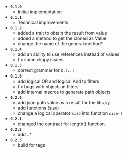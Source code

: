 * **`0.1.0`**
  * Initial implementation
* **`0.1.1`**
  * Technical improvements
* **`0.1.2`**
  * added a trait to obtain the result from value
  * added a method to get the cloned as Value
  * change the name of the general method*
* **`0.1.4`**
  * add an ability to use references instead of values
  * fix some clippy issues
* **`0.1.5`**
  * correct grammar for `$.[..]`
* **`0.1.6`**
  * add logical OR and logical And to filters
  * fix bugs with objects in filters
  * add internal macros to generate path objects
* **`0.2.0`**
  * add json path value as a result for the library  
  * add functions (size)
  * change a logical operator `size` into function `size()`
* **`0.2.1`**
  * changed the contract for length() function.
* **`0.2.2`**
  * add ..*
* **`0.2.5`**
  * build for tags  
